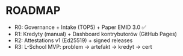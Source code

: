# ROADMAP
- R0: Governance + Intake (TOP5) + Paper EMID 3.0  ✅
- R1: Kredyty (manual) + Dashboard kontrybutorów (GitHub Pages)
- R2: Attestations v1 (Ed25519) + signed releases
- R3: L-School MVP: problem → artefakt → kredyt → cert
